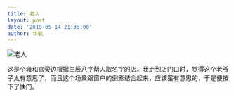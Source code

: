 ```yaml
---
title: 老人
layout: post
date: '2019-05-14 21:30:00'
author: 华航
---
```


![老人](https://dl.darkmatter.cn/albums/2019/2019-05-02-%E5%8C%97%E4%BA%AC%E8%83%A1%E5%90%8C%E6%89%AB%E8%A1%97/Web/2019%E5%B9%B405%E6%9C%8802%E6%97%A5%20%E5%8C%97%E4%BA%AC%E8%83%A1%E5%90%8C%E6%89%AB%E8%A1%97%20%E7%AC%AC%E4%B8%80%E7%BB%84/%E7%AC%AC%E4%B8%80%E7%BB%84-5.JPG)

这是个雍和宫旁边根据生辰八字帮人取名字的店。我走到店门口时，觉得这个老爷子太有意思了，而且这个场景跟窗户的倒影结合起来，应该蛮有意思的，于是便按下了快门。